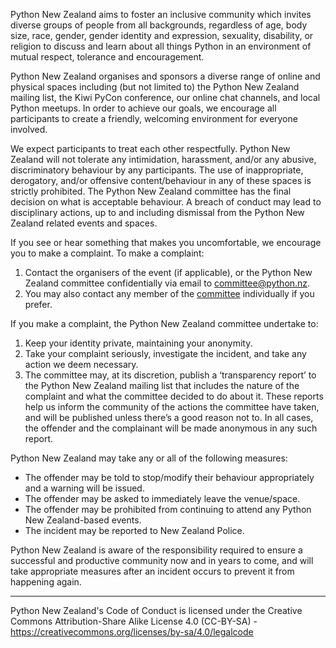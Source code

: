 Python New Zealand aims to foster an inclusive community which invites diverse groups of
people from all backgrounds, regardless of age, body size, race, gender, gender identity
and expression, sexuality, disability, or religion to discuss and learn about all things
Python in an environment of mutual respect, tolerance and encouragement.

Python New Zealand organises and sponsors a diverse range of online and physical spaces
including (but not limited to) the Python New Zealand mailing list, the Kiwi PyCon
conference, our online chat channels, and local Python meetups. In order to achieve our
goals, we encourage all participants to create a friendly, welcoming environment for
everyone involved.

We expect participants to treat each other respectfully. Python New Zealand will not
tolerate any intimidation, harassment, and/or any abusive, discriminatory behaviour by
any participants. The use of inappropriate, derogatory, and/or offensive
content/behaviour in any of these spaces is strictly prohibited. The Python New Zealand
committee has the final decision on what is acceptable behaviour. A breach of conduct
may lead to disciplinary actions, up to and including dismissal from the Python New
Zealand related events and spaces.

If you see or hear something that makes you uncomfortable, we encourage you to make a
complaint. To make a complaint:

1. Contact the organisers of the event (if applicable), or the Python New Zealand
   committee confidentially via email to
   [committee@python.nz](mailto:committee@python.nz).
2. You may also contact any member of the [committee](https://python.nz/committee)
   individually if you prefer.

If you make a complaint, the Python New Zealand committee undertake to:

1. Keep your identity private, maintaining your anonymity.
2. Take your complaint seriously, investigate the incident, and take any action we deem
   necessary.
3. The committee may, at its discretion, publish a ‘transparency report’ to the Python
   New Zealand mailing list that includes the nature of the complaint and what the
   committee decided to do about it. These reports help us inform the community of the
   actions the committee have taken, and will be published unless there’s a good reason
   not to. In all cases, the offender and the complainant will be made anonymous in any
   such report.

Python New Zealand may take any or all of the following measures:

- The offender may be told to stop/modify their behaviour appropriately and a warning
  will be issued.
- The offender may be asked to immediately leave the venue/space.
- The offender may be prohibited from continuing to attend any Python New Zealand-based
  events.
- The incident may be reported to New Zealand Police.

Python New Zealand is aware of the responsibility required to ensure a successful and
productive community now and in years to come, and will take appropriate measures after
an incident occurs to prevent it from happening again.

---

Python New Zealand's Code of Conduct is licensed under the Creative Commons
Attribution-Share Alike License 4.0 (CC-BY-SA) -
https://creativecommons.org/licenses/by-sa/4.0/legalcode
